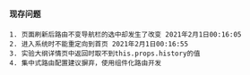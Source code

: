 #### 现存问题
    1. 页面刷新后路由不变导航栏的选中却发生了改变 2021年2月1日00:16:05
    2. 进入系统时不能重定向到首页 2021年2月1日00:16:55
    3. 实验大纲详情页中返回时取不到this.props.history的值
    4. 集中式路由配置建议摒弃，使用组件化路由开发